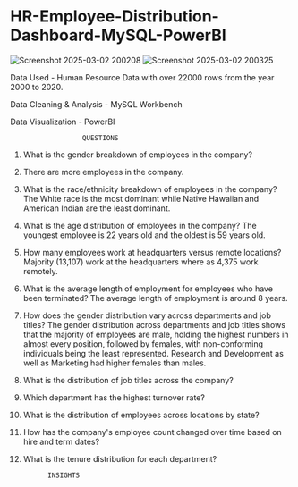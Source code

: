 # HR-Employee-Distribution-Dashboard-MySQL-PowerBI

![Screenshot 2025-03-02 200208](https://github.com/user-attachments/assets/471a866c-b3d1-4e5c-80b0-0316f869fed1)
![Screenshot 2025-03-02 200325](https://github.com/user-attachments/assets/fe0b85d6-3803-4bb3-a52d-afdb37dba9c2)


Data Used - Human Resource Data with over 22000 rows from the year 2000 to 2020.

Data Cleaning & Analysis - MySQL Workbench

Data Visualization - PowerBI

                      QUESTIONS

1.	What is the gender breakdown of employees in the company?
2.	There are more employees in the company.
3.	What is the race/ethnicity breakdown of employees in the company?
    The White race is the most dominant while Native Hawaiian and American Indian are the least dominant.

4.	What is the age distribution of employees in the company?
    The youngest employee is 22 years old and the oldest is 59 years old.

5.	How many employees work at headquarters versus remote locations?
    Majority (13,107) work at the headquarters where as 4,375 work remotely.

6.	What is the average length of employment for employees who have been terminated?
    The average length of employment is around 8 years.

7.	How does the gender distribution vary across departments and job titles?
    The gender distribution across departments and job titles shows that the majority of employees are male, holding the highest numbers       in almost every position, followed by females, with non-conforming individuals being the least represented. Research and Development       as well as Marketing had higher females than males. 

8.	What is the distribution of job titles across the company?
9.	Which department has the highest turnover rate?
10.	What is the distribution of employees across locations by state?
11.	How has the company's employee count changed over time based on hire and term dates?
12.	What is the tenure distribution for each department?

              INSIGHTS
